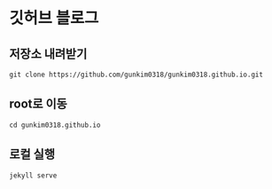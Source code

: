 # 깃허브 블로그

## 저장소 내려받기
```
git clone https://github.com/gunkim0318/gunkim0318.github.io.git
```
## root로 이동
```
cd gunkim0318.github.io
```
## 로컬 실행
```
jekyll serve
```